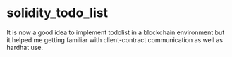 # solidity_todo_list
It is now a good idea to implement todolist in a blockchain environment but it helped me getting familiar with client-contract communication as well as hardhat use.
